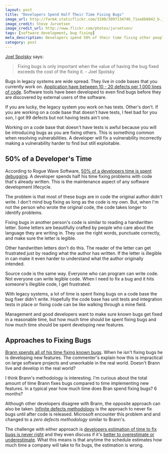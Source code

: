 ```yaml
---
layout: post
title: "Developers Spend Half Their Time Fixing Bugs"
image_url: http://farm4.staticflickr.com/3190/3097134746_71ea6b0842_b.jpg
image_credit: Steve Jurvetson
image_credit_url: http://www.flickr.com/photos/jurvetson/
tags: [software development, bug fixing]
meta_description: Developers spend 50% of their time fixing other people's problems.
category: post
---
```


[Joel Spolsky](http://www.joelonsoftware.com/articles/fog0000000014.html) says:

> Fixing bugs is only important when the value of having the bug fixed exceeds the cost of the fixing it. - Joel Spolsky

Bugs in legacy systems are wide spread. They live in code bases that you currently work on. [Application have between 10 - 20 defects per 1,000 lines of code](http://mayerdan.com/ruby/2012/11/11/bugs-per-line-of-code-ratio/). Software tools have been developed to even find bugs before they are discovered by external users of the software.

If you are lucky, the legacy system you work on has tests. Other's don't. If you are working on a code base that doesn't have tests, I feel bad for you son, I got 99 defects but not having tests ain't one.

Working on a code base that doesn't have tests is awful because you will be introducing bugs as you are fixing others. This is something common when resolving vulnerabilities. A developer will fix a vulnerability incorrectly making a vulnerability harder to find but still exploitable.

## 50% of a Developer's Time

According to Rogue Wave Software, [50% of a developers time is spent debugging](http://www.roguewave.com/DesktopModules/Bring2mind/DMX/Download.aspx?entryid=1606&command=core_download&PortalId=0&TabId=607). A developer spends half his time fixing problems with code that's already written. This is the maintenance aspect of any software development lifecycle.

The problem is that most of these bugs are in code the original author didn't write. I don't mind bug fixing as long as the code is my own. But, when I'm not the person who wrote the original code, the code takes longer to identify problems.

Fixing bugs in another person's code is similar to reading a handwritten letter. Some letters are beautifully crafted by people who care about the language they are writing in. They use the right words, punctuate correctly, and make sure the letter is legible.

Other handwritten letters don't do this. The reader of the letter can get frustrated just by reading what the author has written. If the letter is illegible in can make it even harder to understand what the author originally intended.

Source code is the same way. Everyone who can program can write code. Not everyone can write legible code. When I need to fix a bug and it hits someone's illegible code, I get frustrated.

With legacy systems, a lot of time is spent fixing bugs on a code base the bug fixer didn't write. Hopefully the code base has unit tests and integration tests in place or fixing code can be like walking through a mine field.

Management and good developers want to make sure known bugs get fixed in a reasonable time, but how much time should be spent fixing bugs and how much time should be spent developing new features.

## Approaches to Fixing Bugs

[Brann spends all of his time fixing known bugs](http://stackoverflow.com/questions/743442/implementing-features-vs-bug-fixing). When he isn't fixing bugs he is developing new features. The commenter's explain how this is impractical on large software projects and unworkable in the real world. Doesn't Brann live and develop in the real world?

I think Brann's methodology is interesting. I'm curious about the total amount of time Brann fixes bugs compared to time implementing new features. In a typical year how much time does Bran spend fixing bugs? 6 months?

Although other developers disagree with Brann, the opposite approach can also be taken. [Infinite defects methodology](http://www.joelonsoftware.com/articles/fog0000000043.html) is the approach to never fix bugs until after code is released. Microsoft encounter this problem and and changed to a _zero defects methodology_ similar to Brann's.

The challenge with either approach is [developers estimation of time to fix bugs is never right](http://blogs.mulesoft.org/development-process-estimation-is-futile/) and they even discuss if it's [better to overestimate or underestimate](http://ruisilva.wordpress.com/2009/10/03/is-it-better-to-overestimate-or-underestimate/). What this means is that anytime the schedule estimates how much time a company will take to fix bugs, the estimation is wrong.